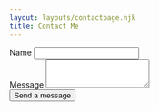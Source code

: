 ```yaml
---
layout: layouts/contactpage.njk
title: Contact Me
---
```


<form class="contact-form mt-5">
  <div class="mb-3">
    <label for="exampleInputName" class="form-label">Name</label>
    <input type="ntext" class="form-control" id="exampleInputName" aria-describedby="emailHelp">
  </div>
  <div class="mb-3">
  <label for="exampleFormControlTextarea1" class="form-label">Message</label>
  <textarea class="form-control" id="exampleFormControlTextarea1" rows="3"></textarea>
</div>
  <button type="submit" class="btn btn-primary">Send a message</button>
</form>

